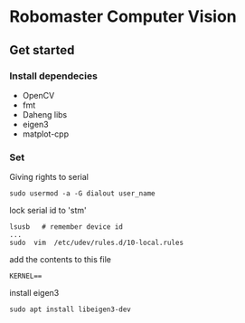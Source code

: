 # Robomaster Computer Vision
## Get started
### Install dependecies
- OpenCV
- fmt
- Daheng libs
- eigen3
- matplot-cpp
### Set 
Giving rights to serial
```shell
sudo usermod -a -G dialout user_name
```
lock serial id to 'stm'
```shell
lsusb   # remember device id
...
sudo  vim  /etc/udev/rules.d/10-local.rules
```
add the contents to this file
```vim
KERNEL==
```

install eigen3
```shell
sudo apt install libeigen3-dev
```

